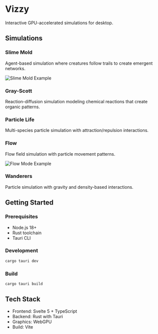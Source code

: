 # Vizzy

Interactive GPU-accelerated simulations for desktop.

## Simulations

### Slime Mold
Agent-based simulation where creatures follow trails to create emergent networks.

![Slime Mold Example](example-slime-mold.png)

### Gray-Scott
Reaction-diffusion simulation modeling chemical reactions that create organic patterns.

### Particle Life
Multi-species particle simulation with attraction/repulsion interactions.

### Flow
Flow field simulation with particle movement patterns.

![Flow Mode Example](example-flow-mode.png)

### Wanderers
Particle simulation with gravity and density-based interactions.

## Getting Started

### Prerequisites
- Node.js 18+
- Rust toolchain
- Tauri CLI

### Development
```bash
cargo tauri dev
```

### Build
```bash
cargo tauri build
```

## Tech Stack
- Frontend: Svelte 5 + TypeScript
- Backend: Rust with Tauri
- Graphics: WebGPU
- Build: Vite
